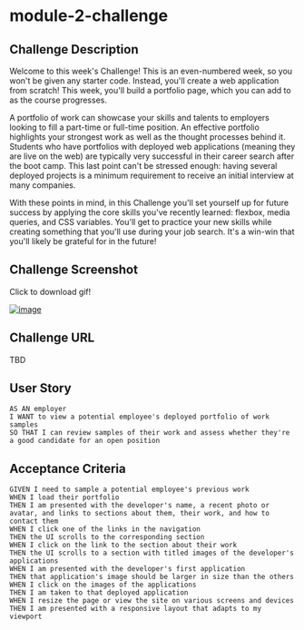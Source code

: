 # module-2-challenge

## Challenge Description

Welcome to this week's Challenge! This is an even-numbered week, so you won't be given any starter code. Instead, you'll create a web application from scratch! This week, you'll build a portfolio page, which you can add to as the course progresses.

A portfolio of work can showcase your skills and talents to employers looking to fill a part-time or full-time position. An effective portfolio highlights your strongest work as well as the thought processes behind it. Students who have portfolios with deployed web applications (meaning they are live on the web) are typically very successful in their career search after the boot camp. This last point can't be stressed enough: having several deployed projects is a minimum requirement to receive an initial interview at many companies.

With these points in mind, in this Challenge you'll set yourself up for future success by applying the core skills you've recently learned: flexbox, media queries, and CSS variables. You'll get to practice your new skills while creating something that you'll use during your job search. It's a win-win that you'll likely be grateful for in the future!

## Challenge Screenshot

Click to download gif!

[![image](https://user-images.githubusercontent.com/119803685/209279133-ff478384-334d-484a-9946-e45164ed2f80.png)](https://cdn.inst-fs-pdx-prod.inscloudgate.net/71d9a5ce-41a1-4c08-a835-0407758fbaab/02-advanced-css-homework-demo.gif?token=eyJhbGciOiJIUzUxMiIsInR5cCI6IkpXVCIsImtpZCI6ImNkbiJ9.eyJyZXNvdXJjZSI6Ii83MWQ5YTVjZS00MWExLTRjMDgtYTgzNS0wNDA3NzU4ZmJhYWIvMDItYWR2YW5jZWQtY3NzLWhvbWV3b3JrLWRlbW8uZ2lmIiwidGVuYW50IjoiY2FudmFzIiwidXNlcl9pZCI6IjE1MDQyMDAwMDAwMDA0NTUzMSIsImlhdCI6MTY3MTczODc3MywiZXhwIjoxNjcxODI1MTczfQ.GD6N-6GGZ3OARofSpj55HtjcM_mjOQvLww2WsSK86MUkJP6qMzqrPJv3VggEKXG7zSnjuINzjWYMsiBG4Wj91A&download=1&content_type=image%2Fjpeg)

## Challenge URL

TBD

## User Story

```
AS AN employer
I WANT to view a potential employee's deployed portfolio of work samples
SO THAT I can review samples of their work and assess whether they're a good candidate for an open position
```

## Acceptance Criteria

```
GIVEN I need to sample a potential employee's previous work
WHEN I load their portfolio
THEN I am presented with the developer's name, a recent photo or avatar, and links to sections about them, their work, and how to contact them
WHEN I click one of the links in the navigation
THEN the UI scrolls to the corresponding section
WHEN I click on the link to the section about their work
THEN the UI scrolls to a section with titled images of the developer's applications
WHEN I am presented with the developer's first application
THEN that application's image should be larger in size than the others
WHEN I click on the images of the applications
THEN I am taken to that deployed application
WHEN I resize the page or view the site on various screens and devices
THEN I am presented with a responsive layout that adapts to my viewport
